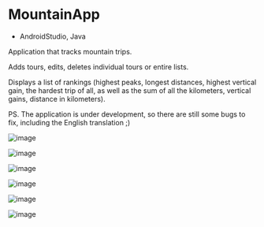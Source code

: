 # MountainApp
- AndroidStudio, Java

Application that tracks mountain trips.

Adds tours, edits, deletes individual tours or entire lists.

Displays a list of rankings (highest peaks, longest distances, highest vertical gain, the hardest trip of all, as well as the sum of all the kilometers, vertical gains, distance in kilometers).

PS. The application is under development, so there are still some bugs to fix, including the English translation ;)


![image](https://github.com/EmStachowiak/MountainApp/assets/107054955/0decb97d-2cca-475f-ac92-346c686c8ed0)

![image](https://github.com/EmStachowiak/MountainApp/assets/107054955/2fba0037-ef15-430e-b554-6a49c554bd7a)

![image](https://github.com/EmStachowiak/MountainApp/assets/107054955/15312aaf-5744-4ed8-ba39-506289cdb535)

![image](https://github.com/EmStachowiak/MountainApp/assets/107054955/99832170-acd5-43d8-91d6-6a5472c9de39)

![image](https://github.com/EmStachowiak/MountainApp/assets/107054955/2c19d459-5c1d-48dc-986f-b9781af3a091)

![image](https://github.com/EmStachowiak/MountainApp/assets/107054955/d77e8bdf-4c68-449d-98e0-50214d4542fc)





